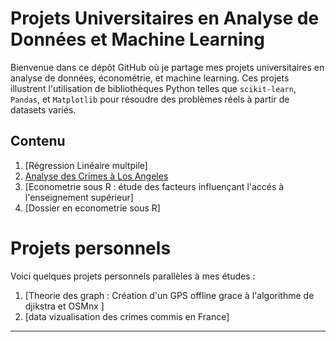 # Projets Universitaires en Analyse de Données et Machine Learning  

Bienvenue dans ce dépôt GitHub où je partage mes projets universitaires en analyse de données, économétrie, et machine learning. Ces projets illustrent l'utilisation de bibliothèques Python telles que `scikit-learn`, `Pandas`, et `Matplotlib` pour résoudre des problèmes réels à partir de datasets variés.  

## Contenu  

1. [Régression Linéaire multpile] 
2. [Analyse des Crimes à Los Angeles](Analysis_LA/)
3. [Econometrie sous R : étude des facteurs influençant l'accés à l'enseignement supérieur]
4. [Dossier en econometrie sous R]


# Projets personnels

Voici quelques projets personnels parallèles à mes études :

1. [Theorie des graph : Création d'un GPS offline grace à l'algorithme de djikstra et OSMnx ]
2. [data vizualisation des crimes commis en France]
---
